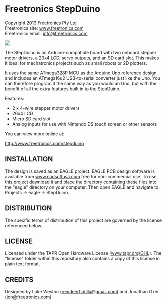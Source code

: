 Freetronics StepDuino
=====================
Copyright 2013 Freetronics Pty Ltd  
Freetronics site:  www.freetronics.com  
Freetronics email: info@freetronics.com  

![](https://github.com/freetronics/StepDuino/raw/master/StepDuino-top.jpg)

The StepDuino is an Arduino-compatible board with two onboard stepper
motor drivers, a 20x4 LCD, servo outputs, and an SD card slot. This
makes it ideal for mechatronics projects such as small robots or 2D
plotters.

It uses the same ATmega328P MCU as the Arduino Uno reference design,
and includes an ATmega16u2 USB-to-serial converter just like the Uno.
You can therefore program it the same way as you would an Uno, but
with the benefit of all the extra features built in to the StepDuino.

Features:

 * 2 x 4-wire stepper motor drivers
 * 20x4 LCD
 * Micro SD card slot
 * Analog inputs for use with Nintendo DS touch screen or other sensors

You can view more online at:

  http://www.freetronics.com/stepduino


INSTALLATION
------------
The design is saved as an EAGLE project. EAGLE PCB design software is
available from www.cadsoftusa.com free for non-commercial use. To use
this project download it and place the directory containing these files
into the "eagle" directory on your computer. Then open EAGLE and
navigate to Projects -> eagle -> StepDuino.


DISTRIBUTION
------------
The specific terms of distribution of this project are governed by the
license referenced below.


LICENSE
-------
Licensed under the TAPR Open Hardware License (www.tapr.org/OHL).
The "license" folder within this repository also contains a copy of
this license in plain text format.


CREDITS
-------
Designed by Luke Weston (reindeerflotilla@gmail.com) and Jonathan Oxer
(jon@freetronics.com)
